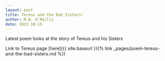 ```yaml
---
layout: post
title: Tereus and the Bad Sisters!
author: M.B. O'Reilly
date: 2022-10-15
---
```


Latest poem looks at the story of Tereus and his Sisters

Link to Tereus page [here]({{ site.baseurl }}{% link _pages/poem-tereus-and-the-bad-sisters.md %}) 
